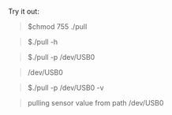 Try it out:

> $chmod 755 ./pull

> $./pull -h

> $./pull -p /dev/USB0

> /dev/USB0

> $./pull -p /dev/USB0 -v

> pulling sensor value from path /dev/USB0
